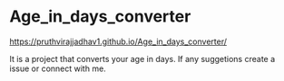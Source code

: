 # Age_in_days_converter
https://pruthvirajjadhav1.github.io/Age_in_days_converter/

It is a project that converts your age in days. If any suggetions create a issue or connect with me.
